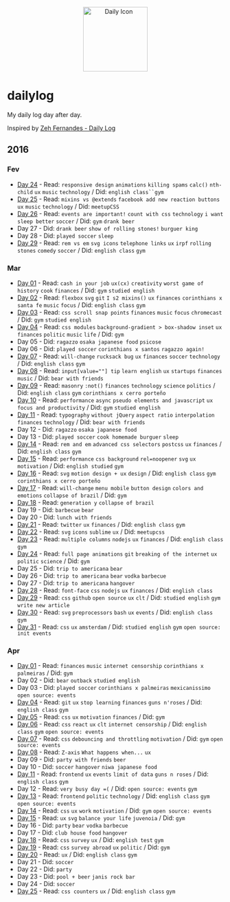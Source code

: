 <p align="center">
  <img src="http://simpleicon.com/wp-content/uploads/Calendar-Time.png" alt="Daily Icon" width="150" />
</p>



# dailylog

My daily log day after day.

Inspired by [Zeh Fernandes - Daily Log](https://github.com/zehfernandes/dailylog/)

## 2016 

### Fev

- [Day 24](https://github.com/lfeh/dailylog/blob/master/log/02-24-2016.md) - Read: `responsive design` `animations` `killing spams` `calc()` `nth-child` `ux` `music` `technology` / Did: `english class``gym`
- [Day 25](https://github.com/lfeh/dailylog/blob/master/log/02-25-2016.md) - Read: `mixins vs @extends` `facebook add new reaction buttons` `ux` `music` `technology` / Did: `meetupCSS`
- [Day 26](https://github.com/LFeh/dailylog/blob/master/log/02-26-2016.md) - Read: `events are important!` `count with css` `technology` `i want sleep better` `soccer` / Did: `gym` `drank beer`
- Day 27 - Did: `drank beer` `show of rolling stones!` `burguer king`
- Day 28 - Did: `played soccer` `sleep` 
- [Day 29](https://github.com/LFeh/dailylog/blob/master/log/02-29-2016.md) - Read: `rem vs em` `svg icons` `telephone links` `ux` `irpf` `rolling stones` `comedy` `soccer`  / Did: `english class` `gym`
 
### Mar

- [Day 01](https://github.com/LFeh/dailylog/blob/master/log/03-01-2016.md) - Read: `cash in your job` `ux(cx)` `creativity` `worst game of history` `cook` `finances` / Did: `gym` `studied english`
- [Day 02](https://github.com/LFeh/dailylog/blob/master/log/03-02-2016.md) - Read: `flexbox` `svg` `git` `I s2 mixins()` `ux` `finances` `corinthians x santa fe` `music` `focus` / Did: `english class` `gym`  
- [Day 03](https://github.com/LFeh/dailylog/blob/master/log/03-03-2016.md) - Read: `css scroll snap points` `finances` `music` `focus` `chromecast` / Did:  `gym` `studied english` 
- [Day 04](https://github.com/LFeh/dailylog/blob/master/log/03-04-2016.md) - Read: `css modules` `background-gradient > box-shadow inset` `ux` `finances` `politic` `music` `life` / Did: `gym` 
- Day 05 - Did: `ragazzo` `osaka japanese food` `psicose` 
- Day 06 - Did: `played soccer` `corinthians x santos` `ragazzo again!` 
- [Day 07](https://github.com/LFeh/dailylog/blob/master/log/03-07-2016.md) - Read: `will-change` `rucksack bug` `ux` `finances` `soccer` `technology` / Did: `english class` `gym`
- [Day 08](https://github.com/LFeh/dailylog/blob/master/log/03-08-2016.md) - Read: `input[value=""] tip` `learn english` `ux` `startups` `finances` `music` / Did: `bear with friends`
- [Day 09](https://github.com/LFeh/dailylog/blob/master/log/03-09-2016.md) - Read: `masonry` `:not()` `finances` `technology` `science` `politics` / Did: `english class` `gym` `corinthians x cerro porteño`
- [Day 10](https://github.com/LFeh/dailylog/blob/master/log/03-10-2016.md) - Read: `performance` `async` `pseudo elements and javascript` `ux` `focus and productivity` / Did: `gym` `studied english` 
- [Day 11](https://github.com/LFeh/dailylog/blob/master/log/03-11-2016.md) - Read: `typography` `without jQuery` `aspect ratio` `interpolation` `finances` `technology` / Did: `bear with friends`
- Day 12 - Did: `ragazzo` `osaka japanese food`  
- Day 13 - Did: `played soccer` `cook homemade burguer` `sleep`
- [Day 14](https://github.com/LFeh/dailylog/blob/master/log/03-14-2016.md) - Read: `rem and em` `advanced css selectors` `postcss` `ux` `finances` / Did: `english class` `gym` 
- [Day 15](https://github.com/LFeh/dailylog/blob/master/log/03-15-2016.md) - Read: `performance` `css background` `rel=noopener` `svg` `ux` `motivation` / Did: `english studied` `gym` 
- [Day 16](https://github.com/LFeh/dailylog/blob/master/log/03-16-2016.md) - Read: `svg` `motion design + ux` `design` / Did: `english class` `gym` `corinthians x cerro porteño`
- [Day 17](https://github.com/LFeh/dailylog/blob/master/log/03-17-2016.md) - Read: `will-change` `menu mobile` `button design` `colors and emotions` `collapse of brazil` / Did: `gym`  
- [Day 18](https://github.com/LFeh/dailylog/blob/master/log/03-18-2016.md) - Read: `generation y` `collapse of brazil`
- Day 19 - Did: `barbecue` `bear`  
- Day 20 - Did: `lunch with friends` 
- [Day 21](https://github.com/LFeh/dailylog/blob/master/log/03-21-2016.md) - Read: `twitter` `ux` `finances` / Did: `english class` `gym`
- [Day 22](https://github.com/LFeh/dailylog/blob/master/log/03-22-2016.md) - Read: `svg` `icons` `sublime` `ux` / Did:  `meetupcss` 
- [Day 23](https://github.com/LFeh/dailylog/blob/master/log/03-23-2016.md) - Read: `multiple columns` `nodejs` `ux` `finances` / Did: `english class` `gym`
- [Day 24](https://github.com/LFeh/dailylog/blob/master/log/03-24-2016.md) - Read: `full page animations` `git` `breaking of the internet` `ux` `politic` `science` / Did: `gym` 
- Day 25 - Did: `trip to americana` `bear` 
- Day 26 - Did: `trip to americana` `bear` `vodka` `barbecue`
- Day 27 - Did: `trip to americana` `hangover`
- [Day 28](https://github.com/LFeh/dailylog/blob/master/log/03-28-2016.md) - Read: `font-face` `css` `nodejs` `ux` `finances` / Did: `english class`  
- [Day 29](https://github.com/LFeh/dailylog/blob/master/log/03-29-2016.md) - Read: `css` `github` `open source` `ux` `clt` / Did: `studied english` `gym` `write new article`
- [Day 30](https://github.com/LFeh/dailylog/blob/master/log/03-30-2016.md) - Read: `svg` `preprocessors` `bash` `ux` `events` / Did: `english class` `gym`
- [Day 31](https://github.com/LFeh/dailylog/blob/master/log/03-31-2016.md) - Read: `css` `ux` `amsterdam` / Did: `studied english` `gym` `open source: init events`

### Apr

- [Day 01](https://github.com/LFeh/dailylog/blob/master/log/04-01-2016.md) - Read: `finances` `music` `internet censorship` `corinthians x palmeiras` / Did: `gym` 
- Day 02 - Did: `bear` `outback` `studied english`
- Day 03 - Did: `played soccer` `corinthians x palmeiras` `mexicanissimo` `open source: events`
- [Day 04](https://github.com/LFeh/dailylog/blob/master/log/04-04-2016.md) - Read:  `git` `ux` `stop learning` `finances` `guns n'roses` / Did: `english class` `gym` 
- [Day 05](https://github.com/LFeh/dailylog/blob/master/log/04-05-2016.md) - Read:  `css` `ux` `motivation` `finances` / Did: `gym` 
- [Day 06](https://github.com/LFeh/dailylog/blob/master/log/04-06-2016.md) - Read:  `css` `react` `ux` `clt` `internet censorship` / Did: `english class` `gym` `open source: events` 
- [Day 07](https://github.com/LFeh/dailylog/blob/master/log/04-07-2016.md) - Read:  `css` `debouncing and throttling` `motivation` / Did: `gym`  `open source: events` 
- [Day 08](https://github.com/LFeh/dailylog/blob/master/log/04-08-2016.md) - Read:  `Z-axis` `What happens when...` `ux`  
- Day 09 - Did: `party with friends` `beer`  
- Day 10 - Did: `soccer` `hangover` `niwa japanese food`
- [Day 11](https://github.com/LFeh/dailylog/blob/master/log/04-11-2016.md) - Read: `frontend` `ux` `events` `limit of data` `guns n roses` / Did: `english class` `gym` 
- Day 12 - Read: `very busy day =(` / Did: `open source: events` `gym` 
- [Day 13](https://github.com/LFeh/dailylog/blob/master/log/04-13-2016.md) - Read: `frontend` `politic` `technology` / Did: `english class` `gym` `open source: events`
- [Day 14](https://github.com/LFeh/dailylog/blob/master/log/04-14-2016.md) - Read: `css` `ux` `work` `motivation` / Did: `gym` `open source: events`
- [Day 15](https://github.com/LFeh/dailylog/blob/master/log/04-15-2016.md) - Read: `ux` `svg` `balance your life` `juvenoia` / Did: `gym` 
- Day 16 - Did: `party` `bear` `vodka` `barbecue`
- Day 17 - Did: `club house food` `hangover`
- [Day 18](https://github.com/LFeh/dailylog/blob/master/log/04-18-2016.md) - Read: `css` `survey` `ux` / Did: `english test` `gym`
- [Day 19](https://github.com/LFeh/dailylog/blob/master/log/04-19-2016.md) - Read: `css` `survey abroad` `ux` `politic` / Did: `gym`
- [Day 20](https://github.com/LFeh/dailylog/blob/master/log/04-20-2016.md) - Read: `ux` / Did: `english class` `gym`
- Day 21 - Did: `soccer`
- Day 22 - Did: `party`
- Day 23 - Did: `pool + beer` `janis rock bar`
- Day 24 - Did: `soccer` 
- [Day 25](https://github.com/LFeh/dailylog/blob/master/log/04-25-2016.md) - Read: `css counters` `ux` / Did: `english class` `gym`
 
